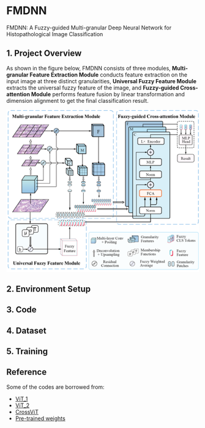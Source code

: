 # FMDNN
FMDNN: A Fuzzy-guided Multi-granular Deep Neural Network for Histopathological Image Classification

## 1. Project Overview

As shown in the figure below, FMDNN consists of three modules, **Multi-granular Feature Extraction Module** conducts feature extraction on the input image at three distinct granularities, **Universal Fuzzy Feature Module** extracts the universal fuzzy feature of the image, and **Fuzzy-guided Cross-attention Module** performs feature fusion by linear transformation and dimension alignment to get the final classification result.

![image](https://github.com/Choutyear/FMDNN/blob/main/Figs/Fig1.png)


## 2. Environment Setup

## 3. Code

## 4. Dataset

## 5. Training

## Reference

Some of the codes are borrowed from:
* [ViT_1](https://github.com/huggingface/pytorch-image-models/blob/main/timm/models/vision_transformer.py)
* [ViT_2](https://github.com/WZMIAOMIAO/deep-learning-for-image-processing/tree/master/pytorch_classification/vision_transformer)
* [CrossViT](https://github.com/IBM/CrossViT)
* [Pre-trained weights](https://github.com/google-research/vision_transformer)
